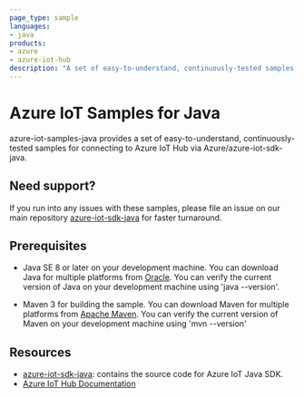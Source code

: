```yaml
---
page_type: sample
languages:
- java
products:
- azure
- azure-iot-hub
description: "A set of easy-to-understand, continuously-tested samples for connecting to Azure IoT Hub via Azure/azure-iot-sdk-java"
---
```


# Azure IoT Samples for Java

azure-iot-samples-java provides a set of easy-to-understand, continuously-tested samples for connecting to Azure IoT Hub via Azure/azure-iot-sdk-java.

## Need support?
If you run into any issues with these samples, please file an issue on our main repository [azure-iot-sdk-java](https://github.com/Azure/azure-iot-sdk-java) for faster turnaround.

## Prerequisites

- Java SE 8 or later on your development machine.  You can download Java for multiple platforms from [Oracle](http://www.oracle.com/technetwork/java/javase/downloads/index.html).  You can verify the current version of Java on your development machine using 'java --version'.

- Maven 3 for building the sample.  You can download Maven for multiple platforms from [Apache Maven](https://maven.apache.org/download.cgi).  You can verify the current version of Maven on your development machine using 'mvn --version'

## Resources

- [azure-iot-sdk-java](https://github.com/Azure/azure-iot-sdk-java): contains the source code for Azure IoT Java SDK.
- [Azure IoT Hub Documentation](https://docs.microsoft.com/azure/iot-hub/)
